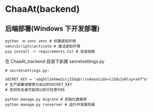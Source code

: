 # ChaaAt(backend)

## 后端部署(Windows 下开发部署)

```
python -m venv venv # 创建虚拟环境
venv\Scripts\activate # 激活虚拟环境
pip install -r requirements.txt # 安装依赖
```

在 ChaaAt_backend 目录下新建 secretsettings.py

```
# secretsettings.py:

SECRET_KEY = 'x&q5tl2ehmw2s(j15$qb(()o4ooati&h=li5ds1n0lvp+xhf^m'
# 生产部署请替换为自己的SECRET_KEY
# 否则攻击者可能得以执行任意代码
```

```
python manage.py migrate # 初始化数据库
python manage.py runserver # 运行开发服务器
```
